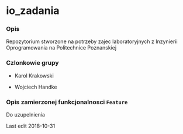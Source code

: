 # io_zadania

### Opis

Repozytorium stworzone na potrzeby zajec laboratoryjnych z Inzynierii Oprogramowania na Politechnice Poznanskiej

### Czlonkowie grupy

- Karol Krakowski

- Wojciech Handke


### Opis zamierzonej funkcjonalnosci `Feature`

Do uzupelnienia

Last edit 2018-10-31
